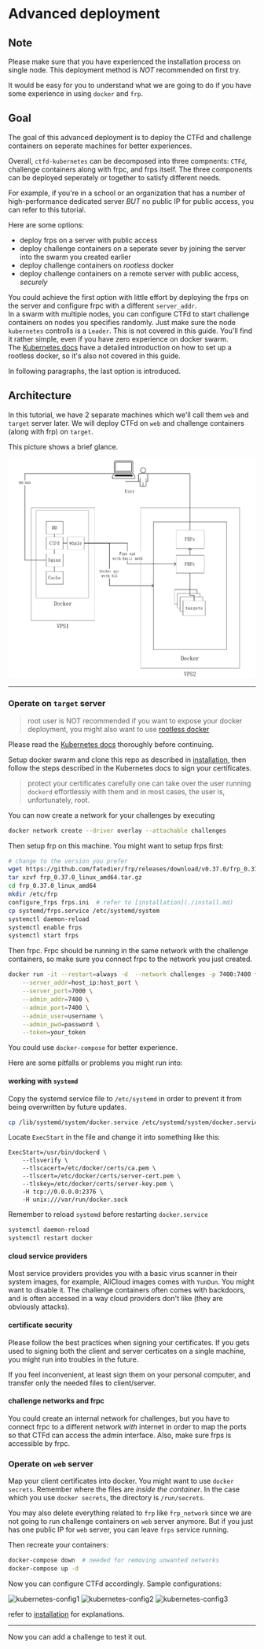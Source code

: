 # Advanced deployment

## Note

Please make sure that you have experienced the installation process on single node. This deployment method is *NOT* recommended on first try.

It would be easy for you to understand what we are going to do if you have some experience in using `docker` and `frp`.

## Goal

The goal of this advanced deployment is to deploy the CTFd and challenge containers on seperate machines for better experiences.

Overall, `ctfd-kubernetes` can be decomposed into three compnents: `CTFd`, challenge containers along with frpc, and frps itself. The three components can be deployed seperately or together to satisfy different needs.

For example, if you're in a school or an organization that has a number of high-performance dedicated server *BUT* no public IP for public access, you can refer to this tutorial.

Here are some options:

* deploy frps on a server with public access
* deploy challenge containers on a seperate sever by joining the server into the swarm you created earlier
* deploy challenge containers on *rootless* docker
* deploy challenge containers on a remote server with public access, *securely*

You could achieve the first option with little effort by deploying the frps on the server and configure frpc with a different `server_addr`.  
In a swarm with multiple nodes, you can configure CTFd to start challenge containers on nodes you specifies randomly. Just make sure the node `kubernetes` controlls is a `Leader`. This is not covered in this guide. You'll find it rather simple, even if you have zero experience on docker swarm.  
The [Kubernetes docs](https://docs.docker.com/engine/security/rootless/) have a detailed introduction on how to set up a rootless docker, so it's also not covered in this guide.

In following paragraphs, the last option is introduced.

## Architecture

In this tutorial, we have 2 separate machines which we'll call them `web` and `target` server later. We will deploy CTFd on `web` and challenge containers (along with frp) on `target`.

This picture shows a brief glance.

![architecture](imgs/arch.png)

---

### Operate on `target` server

> root user is NOT recommended
> if you want to expose your docker deployment, you might also want to use [rootless docker](https://docs.docker.com/engine/security/rootless/)

Please read the [Kubernetes docs](https://docs.docker.com/engine/security/protect-access/#use-tls-https-to-protect-the-docker-daemon-socket) thoroughly before continuing.

Setup docker swarm and clone this repo as described in [installation](./install.md), then follow the steps described in the Kubernetes docs to sign your certificates.

> protect your certificates carefully
> one can take over the user running `dockerd` effortlessly with them
> and in most cases, the user is, unfortunately, root.

You can now create a network for your challenges by executing

```bash
docker network create --driver overlay --attachable challenges
```

Then setup frp on this machine. You might want to setup frps first:

```bash
# change to the version you prefer
wget https://github.com/fatedier/frp/releases/download/v0.37.0/frp_0.37.0_linux_amd64.tar.gz
tar xzvf frp_0.37.0_linux_amd64.tar.gz
cd frp_0.37.0_linux_amd64
mkdir /etc/frp
configure_frps frps.ini  # refer to [installation](./install.md)
cp systemd/frps.service /etc/systemd/system
systemctl daemon-reload
systemctl enable frps
systemctl start frps
```

Then frpc. Frpc should be running in the same network with the challenge containers, so make sure you connect frpc to the network you just created.

```bash
docker run -it --restart=always -d  --network challenges -p 7400:7400 frankli0324/frp:frpc \
    --server_addr=host_ip:host_port \
    --server_port=7000 \
    --admin_addr=7400 \
    --admin_port=7400 \
    --admin_user=username \
    --admin_pwd=password \
    --token=your_token
```

You could use `docker-compose` for better experience.

Here are some pitfalls or problems you might run into:

#### working with `systemd`

Copy the systemd service file to `/etc/systemd` in order to prevent it from being overwritten by future updates.

```bash
cp /lib/systemd/system/docker.service /etc/systemd/system/docker.service
```

Locate `ExecStart` in the file and change it into something like this:

```systemd
ExecStart=/usr/bin/dockerd \
    --tlsverify \
    --tlscacert=/etc/docker/certs/ca.pem \
    --tlscert=/etc/docker/certs/server-cert.pem \
    --tlskey=/etc/docker/certs/server-key.pem \
    -H tcp://0.0.0.0:2376 \
    -H unix:///var/run/docker.sock
```

Remember to reload `systemd` before restarting `docker.service`

```bash
systemctl daemon-reload
systemctl restart docker
```

#### cloud service providers

Most service providers provides you with a basic virus scanner in their system images, for example, AliCloud images comes with `YunDun`. You might want to disable it. The challenge containers often comes with backdoors, and is often accessed in a way cloud providers don't like (they are obviously attacks).

#### certificate security

Please follow the best practices when signing your certificates. If you gets used to signing both the client and server certicates on a single machine, you might run into troubles in the future.

If you feel inconvenient, at least sign them on your personal computer, and transfer only the needed files to client/server.

#### challenge networks and frpc

You could create an internal network for challenges, but you have to connect frpc to a different network *with* internet in order to map the ports so that CTFd can access the admin interface. Also, make sure frps is accessible by frpc.

### Operate on `web` server

Map your client certificates into docker. You might want to use `docker secrets`. Remember where the files are *inside the container*. In the case which you use `docker secrets`, the directory is `/run/secrets`.

You may also delete everything related to `frp` like `frp_network` since we are not going to run challenge containers on `web` server anymore. But if you just has one public IP for `web` server, you can leave `frps` service running.

Then recreate your containers:

```bash
docker-compose down  # needed for removing unwanted networks
docker-compose up -d
```

Now you can configure CTFd accordingly.
Sample configurations:

![kubernetes-config1](imgs/kubernetes-config1.png)
![kubernetes-config2](imgs/kubernetes-config2.png)
![kubernetes-config3](imgs/kubernetes-config3.png)

refer to [installation](./install.md) for explanations.

---

Now you can add a challenge to test it out.
